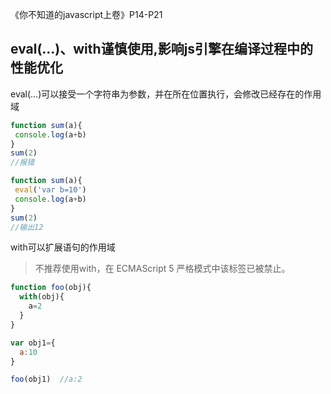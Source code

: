 《你不知道的javascript上卷》P14-P21
## eval(...)、with谨慎使用,影响js引擎在编译过程中的性能优化
 eval(...)可以接受一个字符串为参数，并在所在位置执行，会修改已经存在的作用域
 ```javascript
 function sum(a){
  console.log(a+b)
}
sum(2)
//报错

 function sum(a){
  eval('var b=10')
  console.log(a+b)
}
sum(2)
//输出12
 ```

 with可以扩展语句的作用域
 > 不推荐使用with，在 ECMAScript 5 严格模式中该标签已被禁止。
```javascript
function foo(obj){
  with(obj){
    a=2
  }
}

var obj1={
  a:10
}

foo(obj1)  //a:2
```
